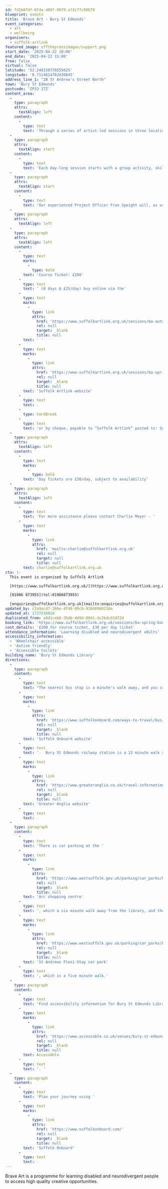 ```yaml
---
id: fd1b07df-8fda-409f-9979-a73c7fc98b79
blueprint: events
title: 'Brave Art - Bury St Edmunds'
event_categories:
  - art
  - wellbeing
organisers:
  - suffolk-artlink
featured_image: offthepressimages/support.png
start_date: '2025-04-22 10:00'
end_date: '2025-04-22 15:00'
free: false
virtual: false
latitude: '52.248150770555625'
longitude: '0.7114614702830845'
address_line_1: "2B St Andrew's Street North"
town: 'Bury St Edmunds'
postcode: 'IP33 1TZ'
content_area:
  -
    type: paragraph
    attrs:
      textAlign: left
    content:
      -
        type: text
        text: 'Through a series of artist-led sessions in three locations we provide inspiration and support for people to express themselves through visual arts, bringing the social and wellbeing benefits of being creative together.'
  -
    type: paragraph
    attrs:
      textAlign: start
    content:
      -
        type: text
        text: 'Each day-long session starts with a group activity, skill sharing or discussion, before people are invited to develop and work on a personal project. Participants are encouraged and supported to explore their interests and develop their own creative voice through a range of materials, techniques and creative prompts.'
  -
    type: paragraph
    attrs:
      textAlign: start
    content:
      -
        type: text
        text: 'Our experienced Project Officer Fran Speight will, as usual, create a safe and welcoming space where everyone can be creative and make new friends.'
  -
    type: paragraph
    attrs:
      textAlign: left
  -
    type: paragraph
    attrs:
      textAlign: left
    content:
      -
        type: text
        marks:
          -
            type: bold
        text: 'Course Ticket: £200'
      -
        type: text
        text: ' (8 days @ £25/day) buy online via the'
      -
        type: text
        marks:
          -
            type: link
            attrs:
              href: 'https://www.suffolkartlink.org.uk/sessions/ba-autumn-bse-24/'
              rel: null
              target: _blank
              title: null
        text: ' '
      -
        type: text
        marks:
          -
            type: link
            attrs:
              href: 'https://www.suffolkartlink.org.uk/sessions/ba-spring-bse-25/'
              rel: null
              target: _blank
              title: null
        text: 'Suffolk Artlink website'
      -
        type: text
        text: .
      -
        type: hardBreak
      -
        type: text
        text: 'or by cheque, payable to “Suffolk Artlink” posted to: Suffolk Artlink, Units 13 & 14, Malt Store Annex, The Cut, 8 New Cut, Halesworth, IP19 8BY'
  -
    type: paragraph
    attrs:
      textAlign: left
    content:
      -
        type: text
        marks:
          -
            type: bold
        text: 'Day Tickets are £30/day, subject to availability'
  -
    type: paragraph
    attrs:
      textAlign: left
    content:
      -
        type: text
        text: 'For more assistance please contact Charlie Meyer - '
      -
        type: text
        marks:
          -
            type: link
            attrs:
              href: 'mailto:charlie@suffolkartlink.org.uk'
              rel: null
              target: null
              title: null
        text: charlie@suffolkartlink.org.uk
cta: |-
  This event is organised by Suffolk Artlink

  [https://www.suffolkartlink.org.uk/](https://www.suffolkartlink.org.uk/) 

  [01986 873955](tel:01986873955)

  [enquiries@suffolkartlink.org.uk](mailto:enquiries@suffolkartlink.org.uk)
updated_by: c2a9acd7-26be-4f49-89cb-918d0960210a
updated_at: 1737536010
duplicated_from: a8d1ceb6-35db-4d9d-8041-dc2bdc65472d
booking_link: 'https://www.suffolkartlink.org.uk/sessions/ba-spring-bse-25/'
cost_details: '£200 for course ticket, £30 per day ticket'
attendance_information: 'Learning disabled and neurodivergent adults'
accessibility_information:
  - 'Wheelchair accessible'
  - 'Autism friendly'
  - 'Accessible toilets'
building_name: 'Bury St Edmunds Library'
directions:
  -
    type: paragraph
    content:
      -
        type: text
        text: "The nearest bus stop is a minute's walk away, and you can access up-to-date timetables on the "
      -
        type: text
        marks:
          -
            type: link
            attrs:
              href: 'https://www.suffolkonboard.com/ways-to-travel/bus/bus-timetables/'
              rel: null
              target: _blank
              title: null
        text: 'Suffolk Onboard website'
      -
        type: text
        text: '.  Bury St Edmunds railway station is a 12 minute walk away and you can find the train times on the '
      -
        type: text
        marks:
          -
            type: link
            attrs:
              href: 'https://www.greateranglia.co.uk/travel-information/station-information/bse'
              rel: null
              target: _blank
              title: null
        text: 'Greater Anglia website'
      -
        type: text
        text: .
  -
    type: paragraph
    content:
      -
        type: text
        text: 'There is car parking at the '
      -
        type: text
        marks:
          -
            type: link
            attrs:
              href: 'https://www.westsuffolk.gov.uk/parking/car_parks/bse_car_parks/cattle-market-car-park.cfm'
              rel: null
              target: _blank
              title: null
        text: 'Arc shopping centre'
      -
        type: text
        text: ', which a six minute walk away from the library, and the '
      -
        type: text
        marks:
          -
            type: link
            attrs:
              href: 'https://www.westsuffolk.gov.uk/parking/car_parks/bse_car_parks/st-andrews-short-stay-car-park.cfm'
              rel: null
              target: _blank
              title: null
        text: 'St Andrews Flexi-Stay car park'
      -
        type: text
        text: ', which is a five minute walk.'
  -
    type: paragraph
    content:
      -
        type: text
        text: 'Find accessibility information for Bury St Edmunds Library on '
      -
        type: text
        marks:
          -
            type: link
            attrs:
              href: 'https://www.accessable.co.uk/venues/bury-st-edmunds-library'
              rel: null
              target: _blank
              title: null
        text: AccessAble
      -
        type: text
        text: '. '
  -
    type: paragraph
    content:
      -
        type: text
        text: 'Plan your journey using '
      -
        type: text
        marks:
          -
            type: link
            attrs:
              href: 'https://www.suffolkonboard.com/'
              rel: null
              target: _blank
              title: null
        text: 'Suffolk Onboard'
      -
        type: text
        text: .
---
```

Brave Art is a programme for learning disabled and neurodivergent people to access high quality creative opportunities.